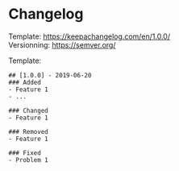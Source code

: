 # Changelog

Template: https://keepachangelog.com/en/1.0.0/  
Versionning: https://semver.org/

Template:

```
## [1.0.0] - 2019-06-20
### Added
- Feature 1
- ...

### Changed
- Feature 1

### Removed
- Feature 1

### Fixed
- Problem 1